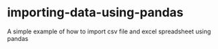 # importing-data-using-pandas

A simple example of how to import csv file and excel spreadsheet using pandas
